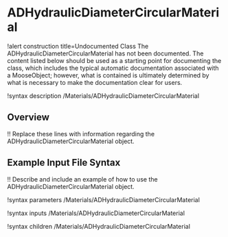 # ADHydraulicDiameterCircularMaterial

!alert construction title=Undocumented Class
The ADHydraulicDiameterCircularMaterial has not been documented. The content listed below should be used as a starting point for
documenting the class, which includes the typical automatic documentation associated with a
MooseObject; however, what is contained is ultimately determined by what is necessary to make the
documentation clear for users.

!syntax description /Materials/ADHydraulicDiameterCircularMaterial

## Overview

!! Replace these lines with information regarding the ADHydraulicDiameterCircularMaterial object.

## Example Input File Syntax

!! Describe and include an example of how to use the ADHydraulicDiameterCircularMaterial object.

!syntax parameters /Materials/ADHydraulicDiameterCircularMaterial

!syntax inputs /Materials/ADHydraulicDiameterCircularMaterial

!syntax children /Materials/ADHydraulicDiameterCircularMaterial
